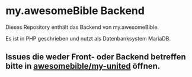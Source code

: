 # my.awesomeBible Backend
Dieses Repository enthält das Backend von my.awesomeBible.

Es ist in PHP geschrieben und nutzt als Datenbanksystem MariaDB.

## Issues die weder Front- oder Backend betreffen bitte in [awesomebible/my-united](https://github.com/awesomebible/my-united) öffnen.